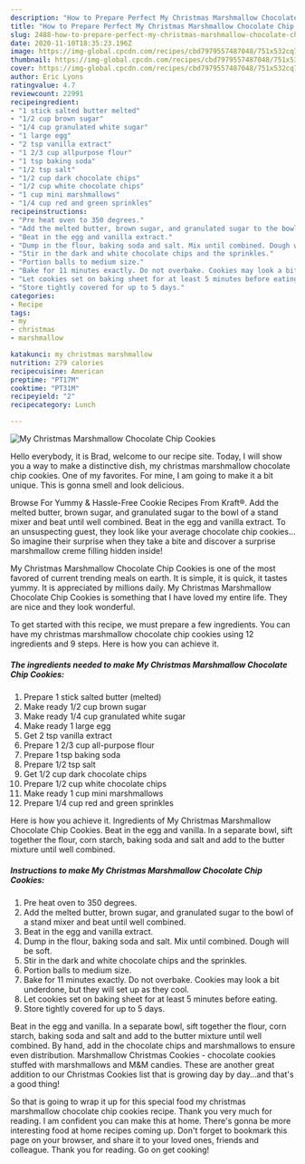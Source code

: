 ```yaml
---
description: "How to Prepare Perfect My Christmas Marshmallow Chocolate Chip Cookies"
title: "How to Prepare Perfect My Christmas Marshmallow Chocolate Chip Cookies"
slug: 2488-how-to-prepare-perfect-my-christmas-marshmallow-chocolate-chip-cookies
date: 2020-11-10T18:35:23.196Z
image: https://img-global.cpcdn.com/recipes/cbd7979557487048/751x532cq70/my-christmas-marshmallow-chocolate-chip-cookies-recipe-main-photo.jpg
thumbnail: https://img-global.cpcdn.com/recipes/cbd7979557487048/751x532cq70/my-christmas-marshmallow-chocolate-chip-cookies-recipe-main-photo.jpg
cover: https://img-global.cpcdn.com/recipes/cbd7979557487048/751x532cq70/my-christmas-marshmallow-chocolate-chip-cookies-recipe-main-photo.jpg
author: Eric Lyons
ratingvalue: 4.7
reviewcount: 22991
recipeingredient:
- "1 stick salted butter melted"
- "1/2 cup brown sugar"
- "1/4 cup granulated white sugar"
- "1 large egg"
- "2 tsp vanilla extract"
- "1 2/3 cup allpurpose flour"
- "1 tsp baking soda"
- "1/2 tsp salt"
- "1/2 cup dark chocolate chips"
- "1/2 cup white chocolate chips"
- "1 cup mini marshmallows"
- "1/4 cup red and green sprinkles"
recipeinstructions:
- "Pre heat oven to 350 degrees."
- "Add the melted butter, brown sugar, and granulated sugar to the bowl of a stand mixer and beat until well combined."
- "Beat in the egg and vanilla extract."
- "Dump in the flour, baking soda and salt. Mix until combined. Dough will be soft."
- "Stir in the dark and white chocolate chips and the sprinkles."
- "Portion balls to medium size."
- "Bake for 11 minutes exactly. Do not overbake. Cookies may look a bit underdone, but they will set up as they cool."
- "Let cookies set on baking sheet for at least 5 minutes before eating."
- "Store tightly covered for up to 5 days."
categories:
- Recipe
tags:
- my
- christmas
- marshmallow

katakunci: my christmas marshmallow 
nutrition: 279 calories
recipecuisine: American
preptime: "PT17M"
cooktime: "PT31M"
recipeyield: "2"
recipecategory: Lunch

---
```



![My Christmas Marshmallow Chocolate Chip Cookies](https://img-global.cpcdn.com/recipes/cbd7979557487048/751x532cq70/my-christmas-marshmallow-chocolate-chip-cookies-recipe-main-photo.jpg)

Hello everybody, it is Brad, welcome to our recipe site. Today, I will show you a way to make a distinctive dish, my christmas marshmallow chocolate chip cookies. One of my favorites. For mine, I am going to make it a bit unique. This is gonna smell and look delicious.

Browse For Yummy &amp; Hassle-Free Cookie Recipes From Kraft®. Add the melted butter, brown sugar, and granulated sugar to the bowl of a stand mixer and beat until well combined. Beat in the egg and vanilla extract. To an unsuspecting guest, they look like your average chocolate chip cookies… So imagine their surprise when they take a bite and discover a surprise marshmallow creme filling hidden inside!

My Christmas Marshmallow Chocolate Chip Cookies is one of the most favored of current trending meals on earth. It is simple, it is quick, it tastes yummy. It is appreciated by millions daily. My Christmas Marshmallow Chocolate Chip Cookies is something that I have loved my entire life. They are nice and they look wonderful.


To get started with this recipe, we must prepare a few ingredients. You can have my christmas marshmallow chocolate chip cookies using 12 ingredients and 9 steps. Here is how you can achieve it.

<!--inarticleads1-->

##### The ingredients needed to make My Christmas Marshmallow Chocolate Chip Cookies:

1. Prepare 1 stick salted butter (melted)
1. Make ready 1/2 cup brown sugar
1. Make ready 1/4 cup granulated white sugar
1. Make ready 1 large egg
1. Get 2 tsp vanilla extract
1. Prepare 1 2/3 cup all-purpose flour
1. Prepare 1 tsp baking soda
1. Prepare 1/2 tsp salt
1. Get 1/2 cup dark chocolate chips
1. Prepare 1/2 cup white chocolate chips
1. Make ready 1 cup mini marshmallows
1. Prepare 1/4 cup red and green sprinkles


Here is how you achieve it. Ingredients of My Christmas Marshmallow Chocolate Chip Cookies. Beat in the egg and vanilla. In a separate bowl, sift together the flour, corn starch, baking soda and salt and add to the butter mixture until well combined. 

<!--inarticleads2-->

##### Instructions to make My Christmas Marshmallow Chocolate Chip Cookies:

1. Pre heat oven to 350 degrees.
1. Add the melted butter, brown sugar, and granulated sugar to the bowl of a stand mixer and beat until well combined.
1. Beat in the egg and vanilla extract.
1. Dump in the flour, baking soda and salt. Mix until combined. Dough will be soft.
1. Stir in the dark and white chocolate chips and the sprinkles.
1. Portion balls to medium size.
1. Bake for 11 minutes exactly. Do not overbake. Cookies may look a bit underdone, but they will set up as they cool.
1. Let cookies set on baking sheet for at least 5 minutes before eating.
1. Store tightly covered for up to 5 days.


Beat in the egg and vanilla. In a separate bowl, sift together the flour, corn starch, baking soda and salt and add to the butter mixture until well combined. By hand, add in the chocolate chips and marshmallows to ensure even distribution. Marshmallow Christmas Cookies - chocolate cookies stuffed with marshmallows and M&amp;M candies. These are another great addition to our Christmas Cookies list that is growing day by day…and that&#39;s a good thing! 

So that is going to wrap it up for this special food my christmas marshmallow chocolate chip cookies recipe. Thank you very much for reading. I am confident you can make this at home. There's gonna be more interesting food at home recipes coming up. Don't forget to bookmark this page on your browser, and share it to your loved ones, friends and colleague. Thank you for reading. Go on get cooking!
